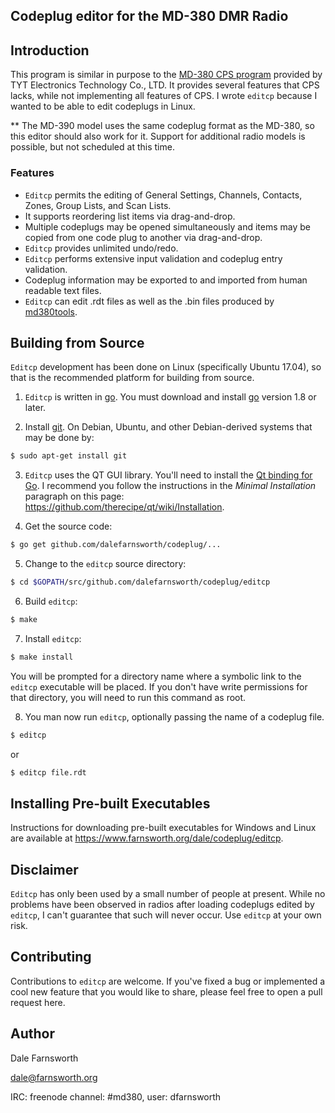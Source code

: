 ## Codeplug editor for the MD-380 DMR Radio

## Introduction
This program is similar in purpose to the [MD-380 CPS program](
http://www.tyt888.com/?mod=download) provided by TYT Electronics
Technology Co., LTD.  It provides several features that CPS lacks,
while not implementing all features of CPS.
I wrote `editcp` because I wanted to be able to edit codeplugs in Linux.

** The MD-390 model uses the same codeplug format as the MD-380, so this editor
should also work for it. Support for additional radio models is possible,
but not scheduled at this time.

### Features
* `Editcp` permits the editing of General Settings, Channels, Contacts, Zones,
Group Lists, and Scan Lists.
* It supports reordering list items via drag-and-drop.
* Multiple codeplugs may be opened simultaneously and
items may be copied from one code plug to another via drag-and-drop.
* `Editcp` provides unlimited undo/redo.
* `Editcp` performs extensive input validation and codeplug entry validation.
* Codeplug information may be exported to and imported from human readable
text files.
* `Editcp` can edit .rdt files as well as the .bin files produced
by [md380tools](https://github.com/travisgoodspeed/md380tools).

## Building from Source
`Editcp` development has been done on Linux (specifically Ubuntu 17.04),
so that is the recommended platform for building from source.

1. `Editcp` is written in [go](https://golang.org/).  You must download
and install [go](https://golang.org/dl/) version 1.8 or later.

2. Install [git](https://git-scm.com/). On Debian, Ubuntu, and other
Debian-derived systems that may be done by:

```bash
$ sudo apt-get install git
```

3. `Editcp` uses the QT GUI library. You'll need to install
the [Qt binding for Go](https://github.com/therecipe/qt). I recommend
you follow the instructions in the *Minimal Installation* paragraph on
this page: https://github.com/therecipe/qt/wiki/Installation.

4. Get the source code:
```bash
$ go get github.com/dalefarnsworth/codeplug/...
```

5. Change to the `editcp` source directory:
```bash
$ cd $GOPATH/src/github.com/dalefarnsworth/codeplug/editcp
```

6. Build `editcp`:
```bash
$ make
```

7. Install `editcp`:
```bash
$ make install
```
You will be prompted for a directory name where a symbolic link to
the `editcp` executable will be placed. If you don't have write permissions
for that directory, you will need to run this command as root.

8. You man now run `editcp`, optionally passing the name of a codeplug file.
```bash
$ editcp
```
or
```bash
$ editcp file.rdt
```

## Installing Pre-built Executables
Instructions for downloading pre-built executables for Windows and Linux are
available at https://www.farnsworth.org/dale/codeplug/editcp.

## Disclaimer
`Editcp` has only been used by a small number of people at present. While
no problems have been observed in radios after loading codeplugs edited by
`editcp`, I can't guarantee that such will never occur. Use `editcp` at
your own risk.

## Contributing
Contributions to `editcp` are welcome. If you've fixed a bug or implemented
a cool new feature that you would like to share, please feel free to open
a pull request here.

## Author
Dale Farnsworth

<dale@farnsworth.org>

IRC: freenode channel: #md380, user: dfarnsworth
